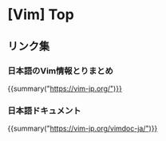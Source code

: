 # [Vim] Top


リンク集
--------

### 日本語のVim情報とりまとめ

{{summary("https://vim-jp.org/")}}

### 日本語ドキュメント

{{summary("https://vim-jp.org/vimdoc-ja/")}}
